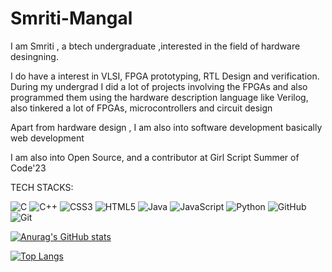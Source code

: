 # Smriti-Mangal
I am Smriti , a btech undergraduate ,interested in the field of hardware desingning.


I do have a interest in VLSI, FPGA prototyping, RTL Design and verification. 
During my undergrad I did a lot of projects involving the FPGAs and also programmed them using the hardware description language like Verilog, also tinkered a lot of FPGAs, microcontrollers and circuit design


Apart from hardware design , I am also into software development basically web development

I am also into Open Source, and a contributor at Girl Script Summer of Code'23

TECH STACKS:


![C](https://img.shields.io/badge/c-%2300599C.svg?style=for-the-badge&logo=c&logoColor=white)
![C++](https://img.shields.io/badge/c++-%2300599C.svg?style=for-the-badge&logo=c%2B%2B&logoColor=white)
![CSS3](https://img.shields.io/badge/css3-%231572B6.svg?style=for-the-badge&logo=css3&logoColor=white)
![HTML5](https://img.shields.io/badge/html5-%23E34F26.svg?style=for-the-badge&logo=html5&logoColor=white)
![Java](https://img.shields.io/badge/java-%23ED8B00.svg?style=for-the-badge&logo=openjdk&logoColor=white)
![JavaScript](https://img.shields.io/badge/javascript-%23323330.svg?style=for-the-badge&logo=javascript&logoColor=%23F7DF1E)
![Python](https://img.shields.io/badge/python-3670A0?style=for-the-badge&logo=python&logoColor=ffdd54)
![GitHub](https://img.shields.io/badge/github-%23121011.svg?style=for-the-badge&logo=github&logoColor=white)
![Git](https://img.shields.io/badge/git-%23F05033.svg?style=for-the-badge&logo=git&logoColor=white)

[![Anurag's GitHub stats](https://github-readme-stats.vercel.app/api?username=smritimangal26)](https://github.com/smritimangal26/github-readme-stats)

[![Top Langs](https://github-readme-stats.vercel.app/api/top-langs/?username=smritimangal26&layout=compact)](https://github.com/smritimangal26)
